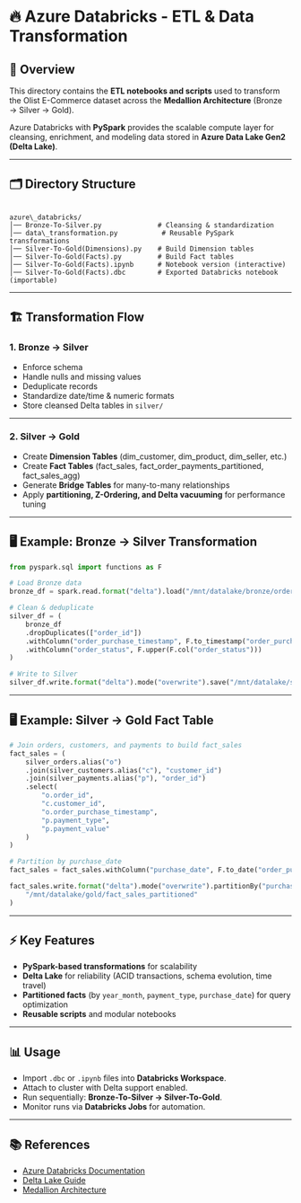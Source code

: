 # 🔥 Azure Databricks - ETL & Data Transformation

## 📌 Overview
This directory contains the **ETL notebooks and scripts** used to transform the Olist E-Commerce dataset across the **Medallion Architecture** (Bronze → Silver → Gold).  

Azure Databricks with **PySpark** provides the scalable compute layer for cleansing, enrichment, and modeling data stored in **Azure Data Lake Gen2 (Delta Lake)**.

---

## 🗂 Directory Structure

```

azure\_databricks/
│── Bronze-To-Silver.py              # Cleansing & standardization
│── data\_transformation.py           # Reusable PySpark transformations
│── Silver-To-Gold(Dimensions).py    # Build Dimension tables
│── Silver-To-Gold(Facts).py         # Build Fact tables
│── Silver-To-Gold(Facts).ipynb      # Notebook version (interactive)
│── Silver-To-Gold(Facts).dbc        # Exported Databricks notebook (importable)

````

---

## 🏗 Transformation Flow

### 1. Bronze → Silver
- Enforce schema  
- Handle nulls and missing values  
- Deduplicate records  
- Standardize date/time & numeric formats  
- Store cleansed Delta tables in `silver/`  

---

### 2. Silver → Gold
- Create **Dimension Tables** (dim_customer, dim_product, dim_seller, etc.)  
- Create **Fact Tables** (fact_sales, fact_order_payments_partitioned, fact_sales_agg)  
- Generate **Bridge Tables** for many-to-many relationships  
- Apply **partitioning, Z-Ordering, and Delta vacuuming** for performance tuning  

---

## 🖥 Example: Bronze → Silver Transformation

```python
from pyspark.sql import functions as F

# Load Bronze data
bronze_df = spark.read.format("delta").load("/mnt/datalake/bronze/orders")

# Clean & deduplicate
silver_df = (
    bronze_df
    .dropDuplicates(["order_id"])
    .withColumn("order_purchase_timestamp", F.to_timestamp("order_purchase_timestamp"))
    .withColumn("order_status", F.upper(F.col("order_status")))
)

# Write to Silver
silver_df.write.format("delta").mode("overwrite").save("/mnt/datalake/silver/orders")
````

---

## 🖥 Example: Silver → Gold Fact Table

```python
# Join orders, customers, and payments to build fact_sales
fact_sales = (
    silver_orders.alias("o")
    .join(silver_customers.alias("c"), "customer_id")
    .join(silver_payments.alias("p"), "order_id")
    .select(
        "o.order_id",
        "c.customer_id",
        "o.order_purchase_timestamp",
        "p.payment_type",
        "p.payment_value"
    )
)

# Partition by purchase_date
fact_sales = fact_sales.withColumn("purchase_date", F.to_date("order_purchase_timestamp"))

fact_sales.write.format("delta").mode("overwrite").partitionBy("purchase_date").save(
    "/mnt/datalake/gold/fact_sales_partitioned"
)
```

---

## ⚡ Key Features

* **PySpark-based transformations** for scalability
* **Delta Lake** for reliability (ACID transactions, schema evolution, time travel)
* **Partitioned facts** (by `year_month`, `payment_type`, `purchase_date`) for query optimization
* **Reusable scripts** and modular notebooks

---

## 📊 Usage

* Import `.dbc` or `.ipynb` files into **Databricks Workspace**.
* Attach to cluster with Delta support enabled.
* Run sequentially: **Bronze-To-Silver → Silver-To-Gold**.
* Monitor runs via **Databricks Jobs** for automation.

---

## 📚 References

* [Azure Databricks Documentation](https://learn.microsoft.com/en-us/azure/databricks/)
* [Delta Lake Guide](https://learn.microsoft.com/en-us/azure/databricks/delta/)
* [Medallion Architecture](https://learn.microsoft.com/en-us/azure/databricks/lakehouse/medallion)
